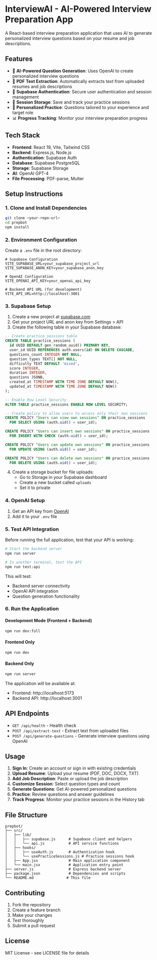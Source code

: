 # InterviewAI - AI-Powered Interview Preparation App

A React-based interview preparation application that uses AI to generate personalized interview questions based on your resume and job descriptions.

## Features

- 🤖 **AI-Powered Question Generation**: Uses OpenAI to create personalized interview questions
- 📄 **PDF Text Extraction**: Automatically extracts text from uploaded resumes and job descriptions
- 🔐 **Supabase Authentication**: Secure user authentication and session management
- 💾 **Session Storage**: Save and track your practice sessions
- 🎯 **Personalized Practice**: Questions tailored to your experience and target role
- 📊 **Progress Tracking**: Monitor your interview preparation progress

## Tech Stack

- **Frontend**: React 19, Vite, Tailwind CSS
- **Backend**: Express.js, Node.js
- **Authentication**: Supabase Auth
- **Database**: Supabase PostgreSQL
- **Storage**: Supabase Storage
- **AI**: OpenAI GPT-4
- **File Processing**: PDF-parse, Multer

## Setup Instructions

### 1. Clone and Install Dependencies

```bash
git clone <your-repo-url>
cd prepbot
npm install
```

### 2. Environment Configuration

Create a `.env` file in the root directory:

```env
# Supabase Configuration
VITE_SUPABASE_URL=your_supabase_project_url
VITE_SUPABASE_ANON_KEY=your_supabase_anon_key

# OpenAI Configuration
VITE_OPENAI_API_KEY=your_openai_api_key

# Backend API URL (for development)
VITE_API_URL=http://localhost:3001
```

### 3. Supabase Setup

1. Create a new project at [supabase.com](https://supabase.com)
2. Get your project URL and anon key from Settings > API
3. Create the following table in your Supabase database:

```sql
-- Create practice_sessions table
CREATE TABLE practice_sessions (
  id UUID DEFAULT gen_random_uuid() PRIMARY KEY,
  user_id UUID REFERENCES auth.users(id) ON DELETE CASCADE,
  questions_count INTEGER NOT NULL,
  question_types TEXT[] NOT NULL,
  difficulty TEXT DEFAULT 'mixed',
  score INTEGER,
  duration INTEGER,
  questions JSONB,
  created_at TIMESTAMP WITH TIME ZONE DEFAULT NOW(),
  updated_at TIMESTAMP WITH TIME ZONE DEFAULT NOW()
);

-- Enable Row Level Security
ALTER TABLE practice_sessions ENABLE ROW LEVEL SECURITY;

-- Create policy to allow users to access only their own sessions
CREATE POLICY "Users can view own sessions" ON practice_sessions
  FOR SELECT USING (auth.uid() = user_id);

CREATE POLICY "Users can insert own sessions" ON practice_sessions
  FOR INSERT WITH CHECK (auth.uid() = user_id);

CREATE POLICY "Users can update own sessions" ON practice_sessions
  FOR UPDATE USING (auth.uid() = user_id);

CREATE POLICY "Users can delete own sessions" ON practice_sessions
  FOR DELETE USING (auth.uid() = user_id);
```

4. Create a storage bucket for file uploads:
   - Go to Storage in your Supabase dashboard
   - Create a new bucket called `uploads`
   - Set it to private

### 4. OpenAI Setup

1. Get an API key from [OpenAI](https://platform.openai.com/api-keys)
2. Add it to your `.env` file

### 5. Test API Integration

Before running the full application, test that your API is working:

```bash
# Start the backend server
npm run server

# In another terminal, test the API
npm run test:api
```

This will test:
- Backend server connectivity
- OpenAI API integration
- Question generation functionality

### 6. Run the Application

#### Development Mode (Frontend + Backend)

```bash
npm run dev:full
```

#### Frontend Only

```bash
npm run dev
```

#### Backend Only

```bash
npm run server
```

The application will be available at:

- Frontend: http://localhost:5173
- Backend API: http://localhost:3001

## API Endpoints

- `GET /api/health` - Health check
- `POST /api/extract-text` - Extract text from uploaded files
- `POST /api/generate-questions` - Generate interview questions using OpenAI

## Usage

1. **Sign In**: Create an account or sign in with existing credentials
2. **Upload Resume**: Upload your resume (PDF, DOC, DOCX, TXT)
3. **Add Job Description**: Paste or upload the job description
4. **Customize Session**: Select question types and count
5. **Generate Questions**: Get AI-powered personalized questions
6. **Practice**: Review questions and answer guidelines
7. **Track Progress**: Monitor your practice sessions in the History tab

## File Structure

```
prepbot/
├── src/
│   ├── lib/
│   │   ├── supabase.js      # Supabase client and helpers
│   │   └── api.js           # API service functions
│   ├── hooks/
│   │   ├── useAuth.js       # Authentication hook
│   │   └── usePracticeSessions.js # Practice sessions hook
│   ├── App.jsx              # Main application component
│   └── main.jsx             # Application entry point
├── server.js                # Express backend server
├── package.json             # Dependencies and scripts
└── README.md               # This file
```

## Contributing

1. Fork the repository
2. Create a feature branch
3. Make your changes
4. Test thoroughly
5. Submit a pull request

## License

MIT License - see LICENSE file for details
